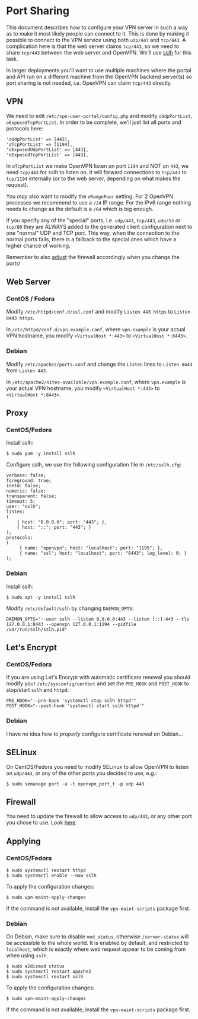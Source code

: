 # Port Sharing

This document describes how to configure your VPN server in such a way as to
make it most likely people can connect to it. This is done by making it 
possible to connect to the VPN service using both `udp/443` and `tcp/443`. A 
complication here is that the web server claims `tcp/443`, so we need to share 
`tcp/443` between the web server and OpenVPN. We'll use 
[sslh](https://github.com/yrutschle/sslh) for this task.

In larger deployments you'll want to use multiple machines where the portal
and API run on a different machine from the OpenVPN backend server(s) so port
sharing is not needed, i.e. OpenVPN can claim `tcp/443` directly.

## VPN

We need to edit `/etc/vpn-user-portal/config.php` and modify `oUdpPortList`, 
`oExposedTcpPortList`. In order to be complete, we'll just list all ports and
protocols here:

```
'oUdpPortList' => [443],
'oTcpPortList' => [1194],
'oExposedUdpPortList' => [443],
'oExposedTcpPortList' => [443],
```

In `oTcpPortList` we make OpenVPN listen on port `1194` and NOT on `443`, 
we need `tcp/443` for sslh to listen on. It will forward connections to 
`tcp/443` to `tcp/1194` internally (or to the web server, depending on what 
makes the request).

You _may_ also want to modify the `oRangeFour` setting. For 2 OpenVPN processes 
we recommend to use a `/24` IP range. For the IPv6 range nothing needs to 
change as the default is a `/64` which is big enough.

If you specify any of the "special" ports, i.e. `udp/443`, `tcp/443`, `udp/53` 
or `tcp/80` they are ALWAYS added to the generated client configuration next
to one "normal" UDP and TCP port. This way, when the connection to the normal 
ports fails, there is a fallback to the special ones which have a higher
chance of working.

Remember to also [adjust](#firewall) the firewall accordingly when you change 
the ports!

## Web Server

### CentOS / Fedora

Modify `/etc/httpd/conf.d/ssl.conf` and modify `Listen 443 https` to 
`Listen 8443 https`.

In `/etc/httpd/conf.d/vpn.example.conf`, where `vpn.example` is your actual 
VPN hostname, you modify `<VirtualHost *:443>` to `<VirtualHost *:8443>`.

### Debian

Modify `/etc/apache2/ports.conf` and change the `Listen` lines to `Listen 8443` 
from `Listen 443`.

In `/etc/apache2/sites-available/vpn.example.conf`, where `vpn.example` is your 
actual VPN hostname, you modify `<VirtualHost *:443>` to 
`<VirtualHost *:8443>`.

## Proxy

### CentOS/Fedora

Install sslh:

    $ sudo yum -y install sslh

Configure sslh, we use the following configuration file in `/etc/sslh.cfg`:

    verbose: false;
    foreground: true;
    inetd: false;
    numeric: false;
    transparent: false;
    timeout: 5;
    user: "sslh";
    listen:
    (
        { host: "0.0.0.0"; port: "443"; },
        { host: "::"; port: "443"; }
    );
    protocols:
    (
         { name: "openvpn"; host: "localhost"; port: "1195"; },
         { name: "ssl"; host: "localhost"; port: "8443"; log_level: 0; }
    );

### Debian

Install sslh:

    $ sudo apt -y install sslh

Modify `/etc/default/sslh` by changing `DAEMON_OPTS`:

```
DAEMON_OPTS="--user sslh --listen 0.0.0.0:443 --listen [::]:443 --tls 127.0.0.1:8443 --openvpn 127.0.0.1:1194 --pidfile /var/run/sslh/sslh.pid"
```

## Let's Encrypt

### CentOS/Fedora

If you are using Let's Encrypt with automatic certificate renewal you should 
modify your `/etc/sysconfig/certbot` and set the `PRE_HOOK` and `POST_HOOK` to 
stop/start `sslh` and `httpd`:

```
PRE_HOOK="--pre-hook 'systemctl stop sslh httpd'"
POST_HOOK="--post-hook 'systemctl start sslh httpd'"
```

### Debian

I have no idea how to _properly_ configure certificate renewal on Debian...

## SELinux

On CentOS/Fedora you need to modify SELinux to allow OpenVPN to listen on 
`udp/443`, or any of the other ports you decided to use, e.g.:

    $ sudo semanage port -a -t openvpn_port_t -p udp 443

## Firewall

You need to update the firewall to allow access to `udp/443`, or any other 
port you chose to use. Look [here](FIREWALL.md#opening-additional-vpn-ports).

## Applying

### CentOS/Fedora

    $ sudo systemctl restart httpd
    $ sudo systemctl enable --now sslh
	
To apply the configuration changes:

    $ sudo vpn-maint-apply-changes

If the command is not available, install the `vpn-maint-scripts` package first.

### Debian

On Debian, make sure to disable `mod_status`, otherwise `/server-status` will 
be accessible to the whole world. It is enabled by default, and restricted to 
`localhost`, which is exactly where web request appear to be coming from when
using `sslh`.

    $ sudo a2dismod status
    $ sudo systemctl restart apache2
    $ sudo systemctl restart sslh

To apply the configuration changes:

    $ sudo vpn-maint-apply-changes

If the command is not available, install the `vpn-maint-scripts` package first.

